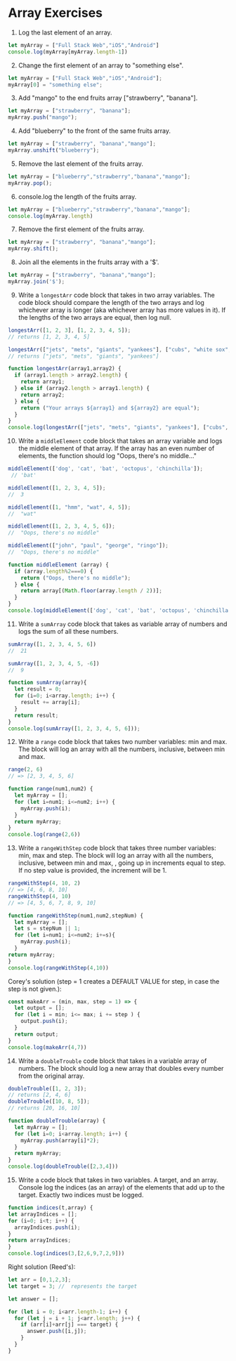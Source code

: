 # Array Exercises

1. Log the last element of an array.
```js
let myArray = ["Full Stack Web","iOS","Android"]
console.log(myArray[myArray.length-1])
```
2. Change the first element of an array to "something else".
```js
let myArray = ["Full Stack Web","iOS","Android"];
myArray[0] = "something else";
```
3. Add "mango" to the end fruits array ["strawberry", "banana"].
```js
let myArray = ["strawberry", "banana"];
myArray.push("mango");
```
4. Add "blueberry" to the front of the same fruits array.
```js
let myArray = ["strawberry", "banana","mango"];
myArray.unshift("blueberry");
```
5. Remove the last element of the fruits array.
```js
let myArray = ["blueberry","strawberry","banana","mango"];
myArray.pop();
```
6. console.log the length of the fruits array.
```js
let myArray = ["blueberry","strawberry","banana","mango"];
console.log(myArray.length)
```
7. Remove the first element of the fruits array.

```js
let myArray = ["strawberry", "banana","mango"];
myArray.shift();
```

8. Join all the elements in the fruits array with a '$'.
```js
let myArray = ["strawberry", "banana","mango"];
myArray.join('$');
```
9. Write a `longestArr` code block that takes in two array variables. The code block should compare the length of the two arrays and log whichever array is longer (aka whichever array has more values in it). If the lengths of the two arrays are equal, then log null.
```js
longestArr([1, 2, 3], [1, 2, 3, 4, 5]);
// returns [1, 2, 3, 4, 5]

longestArr(["jets", "mets", "giants", "yankees"], ["cubs", "white sox", "bulls"]);
// returns ["jets", "mets", "giants", "yankees"]

```
```js
function longestArr(array1,array2) {
  if (array1.length > array2.length) {
    return array1;
  } else if (array2.length > array1.length) {
    return array2;
  } else {
    return ("Your arrays ${array1} and ${array2} are equal");
  }
}
console.log(longestArr(["jets", "mets", "giants", "yankees"], ["cubs", "white sox", "bulls"]));
```
10. Write a `middleElement` code block that takes an array variable and logs the middle element of that array.
If the array has an even number of elements, the function should log "Oops, there's no middle..."

```js
middleElement(['dog', 'cat', 'bat', 'octopus', 'chinchilla']);
 // 'bat'

middleElement([1, 2, 3, 4, 5]);
//  3

middleElement([1, "hmm", "wat", 4, 5]);
//  "wat"

middleElement([1, 2, 3, 4, 5, 6]);
//  "Oops, there's no middle"

middleElement(["john", "paul", "george", "ringo"]);
//  "Oops, there's no middle"
```
```js
function middleElement (array) {
  if (array.length%2===0) {
    return ("Oops, there's no middle");
  } else {
    return array[(Math.floor(array.length / 2))];
  }
}
console.log(middleElement(['dog', 'cat', 'bat', 'octopus', 'chinchilla']))
```
11. Write a `sumArray` code block that takes as variable array of numbers and logs the sum of all these numbers.
```js
sumArray([1, 2, 3, 4, 5, 6])
//  21

sumArray([1, 2, 3, 4, 5, -6])
//  9
```
```js
function sumArray(array){
  let result = 0;
  for (i=0; i<array.length; i++) {
    result += array[i];
  }
  return result;
}
console.log(sumArray([1, 2, 3, 4, 5, 6]));
```
12. Write a `range` code block that takes two number variables: min and max.
The block will log an array with all the numbers, inclusive, between min and max.

```js
range(2, 6)
// => [2, 3, 4, 5, 6]
```
```js
function range(num1,num2) {
  let myArray = [];
  for (let i=num1; i<=num2; i++) {
    myArray.push(i);
  }
  return myArray;
}
console.log(range(2,6))
```
13. Write a `rangeWithStep` code block that takes three number variables: min, max and step.
The block will log an array with all the numbers, inclusive, between min and max, , going up in increments equal to step.
If no step value is provided, the increment will be 1.
```js
rangeWithStep(4, 10, 2)
// => [4, 6, 8, 10]
rangeWithStep(4, 10)
// => [4, 5, 6, 7, 8, 9, 10]
```
```js
function rangeWithStep(num1,num2,stepNum) {
  let myArray = [];
  let s = stepNum || 1;
  for (let i=num1; i<=num2; i+=s){
    myArray.push(i);
  }
return myArray;
}
console.log(rangeWithStep(4,10))
```
Corey's solution (step = 1 creates a DEFAULT VALUE for step, in case the step is not given.):
```js
const makeArr = (min, max, step = 1) => {
  let output = [];
  for (let i = min; i<= max; i += step ) {
    output.push(i);
  }
  return output;
}
console.log(makeArr(4,7))
```
14. Write a `doubleTrouble` code block that takes in a variable array of numbers.
The block should log a new array that doubles every number from the original array.
```js
doubleTrouble([1, 2, 3]);
// returns [2, 4, 6]
doubleTrouble([10, 8, 5]);
// returns [20, 16, 10]
```
```js
function doubleTrouble(array) {
  let myArray = [];
  for (let i=0; i<array.length; i++) {
    myArray.push(array[i]*2);
  }
  return myArray;
}
console.log(doubleTrouble([2,3,4]))
```

15. Write a code block that takes in two variables. A target, and an array. Console log the indices (as an array) of the elements that add up to the target. Exactly two indices must be logged.
```js
function indices(t,array) {
let arrayIndices = [];
for (i=0; i<t; i++) {
  arrayIndices.push(i);
}
return arrayIndices;
}
console.log(indices(3,[2,6,9,7,2,9]))
```
Right solution (Reed's):
```js
let arr = [0,1,2,3];
let target = 3; //  represents the target

let answer = [];

for (let i = 0; i<arr.length-1; i++) {
  for (let j = i + 1; j<arr.length; j++) {
    if (arr[i]+arr[j] === target) {
      answer.push([i,j]);
    }
  }
}
```
